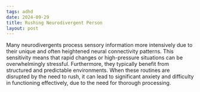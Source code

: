 ```yaml
---
tags: adhd
date: 2024-09-29
title: Rushing Neurodivergent Person
layout: post
---
```


Many neurodivergents process sensory information more intensively due to their unique and often heightened neural connectivity patterns. This sensitivity means that rapid changes or high-pressure situations can be overwhelmingly stressful. Furthermore, they typically benefit from structured and predictable environments. When these routines are disrupted by the need to rush, it can lead to significant anxiety and difficulty in functioning effectively, due to the need for thorough processing.